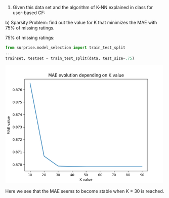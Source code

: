 1. Given this data set and the algorithm of K-NN explained in class for user-based CF:

b) Sparsity Problem: find out the value for K that minimizes the MAE with 75% of missing ratings.

75% of missing ratings:
```python
from surprise.model_selection import train_test_split
...
trainset, testset = train_test_split(data, test_size=.75)
```

![img.png](img/img-1.png)

Here we see that the MAE seems to become stable when K = 30 is reached.